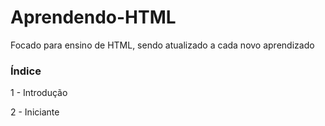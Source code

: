 # Aprendendo-HTML
Focado para ensino de HTML, sendo atualizado a cada novo aprendizado

### Índice

1 - Introdução

2 - Iniciante
